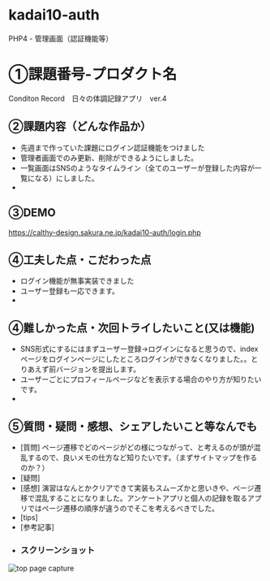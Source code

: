 # kadai10-auth
PHP4 - 管理画面（認証機能等）

# ①課題番号-プロダクト名
Conditon Record　日々の体調記録アプリ　ver.4

## ②課題内容（どんな作品か）
- 先週まで作っていた課題にログイン認証機能をつけました
- 管理者画面でのみ更新、削除ができるようにしました。
- 一覧画面はSNSのようなタイムライン（全てのユーザーが登録した内容が一覧になる）にしました。
- 
  
## ③DEMO
https://calthy-design.sakura.ne.jp/kadai10-auth/login.php

## ④工夫した点・こだわった点
- ログイン機能が無事実装できました
- ユーザー登録も一応できます。
- 

## ④難しかった点・次回トライしたいこと(又は機能)
- SNS形式にするにはまずユーザー登録→ログインになると思うので、indexページをログインページにしたところログインができなくなりました。。とりあえず前バージョンを提出します。
- ユーザーごとにプロフィールページなどを表示する場合のやり方が知りたいです。
- 

## ⑤質問・疑問・感想、シェアしたいこと等なんでも
- [質問] ページ遷移でどのページがどの様につながって、と考えるのが頭が混乱するので、良いメモの仕方など知りたいです。（まずサイトマップを作るのか？）
- [疑問] 
- [感想] 演習はなんとかクリアできて実装もスムーズかと思いきや、ページ遷移で混乱することになりました。アンケートアプリと個人の記録を取るアプリではページ遷移の順序が違うのでそこを考えるべきでした。
- [tips] 
- [参考記事] 
- ### スクリーンショット
![top page capture](top_image.png)
